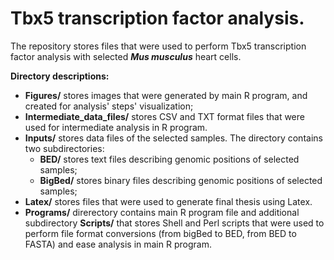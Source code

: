 # Tbx5 transcription factor analysis.

The repository stores files that were used to perform Tbx5 transcription
factor analysis with selected ***Mus musculus*** heart cells.

**Directory descriptions:**
- **Figures/** stores images that were generated by main R program, and
created for analysis' steps' visualization;
- **Intermediate_data_files/** stores CSV and TXT format files that were used
for intermediate analysis in R program.
- **Inputs/** stores data files of the selected samples. The directory
contains two subdirectories:
  - **BED/** stores text files describing genomic positions of
  selected samples;
  - **BigBed/** stores binary files describing genomic positions of
  selected samples;
- **Latex/** stores files that were used to generate final thesis using
Latex.
- **Programs/** direrectory contains main R program file and additional
subdirectory **Scripts/** that stores Shell and Perl scripts that were
used to perform file format conversions (from bigBed to BED, from BED
to FASTA) and ease analysis in main R program.
